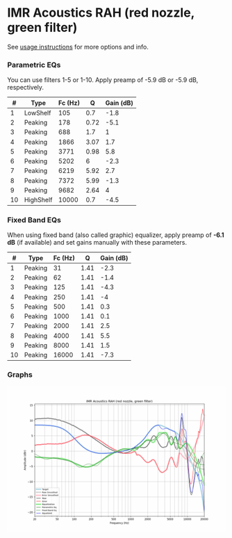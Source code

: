 # IMR Acoustics RAH (red nozzle, green filter)
See [usage instructions](https://github.com/jaakkopasanen/AutoEq#usage) for more options and info.

### Parametric EQs
You can use filters 1-5 or 1-10. Apply preamp of -5.9 dB or -5.9 dB, respectively.

|   # | Type      |   Fc (Hz) |    Q |   Gain (dB) |
|-----|-----------|-----------|------|-------------|
|   1 | LowShelf  |       105 | 0.7  |        -1.8 |
|   2 | Peaking   |       178 | 0.72 |        -5.1 |
|   3 | Peaking   |       688 | 1.7  |         1   |
|   4 | Peaking   |      1866 | 3.07 |         1.7 |
|   5 | Peaking   |      3771 | 0.98 |         5.8 |
|   6 | Peaking   |      5202 | 6    |        -2.3 |
|   7 | Peaking   |      6219 | 5.92 |         2.7 |
|   8 | Peaking   |      7372 | 5.99 |        -1.3 |
|   9 | Peaking   |      9682 | 2.64 |         4   |
|  10 | HighShelf |     10000 | 0.7  |        -4.5 |

### Fixed Band EQs
When using fixed band (also called graphic) equalizer, apply preamp of **-6.1 dB** (if available) and set gains manually with these parameters.

|   # | Type    |   Fc (Hz) |    Q |   Gain (dB) |
|-----|---------|-----------|------|-------------|
|   1 | Peaking |        31 | 1.41 |        -2.3 |
|   2 | Peaking |        62 | 1.41 |        -1.4 |
|   3 | Peaking |       125 | 1.41 |        -4.3 |
|   4 | Peaking |       250 | 1.41 |        -4   |
|   5 | Peaking |       500 | 1.41 |         0.3 |
|   6 | Peaking |      1000 | 1.41 |         0.1 |
|   7 | Peaking |      2000 | 1.41 |         2.5 |
|   8 | Peaking |      4000 | 1.41 |         5.5 |
|   9 | Peaking |      8000 | 1.41 |         1.5 |
|  10 | Peaking |     16000 | 1.41 |        -7.3 |

### Graphs
![](./IMR%20Acoustics%20RAH%20(red%20nozzle,%20green%20filter).png)
